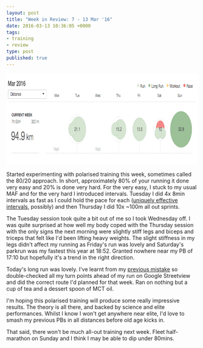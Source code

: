 ```yaml
---
layout: post
title: "Week in Review: 7 - 13 Mar '16"
date: 2016-03-13 10:36:05 +0000
tags:
- training
- review
type: post
published: true
---
```


<a href="/img/week-in-review-7-13Mar16.png"><img alt="Week in Review: 7 - 13 Mar '16" class="center" height="240" src="/img/week-in-review-7-13Mar16.png" width="840" /></a>

Started experimenting with polarised training this week, sometimes called the 80/20 approach.  In short, approximately 80% of your running it done very easy and 20% is done very hard.  For the very easy, I stuck to my usual MAF and for the very hard I introduced intervals.  Tuesday I did 4x 8min intervals as fast as I could hold the pace for each ([uniquely effective intervals](http://www.runnersworld.com/newswire/are-8-minute-intervals-uniquely-effective?nopaging=1), possibly) and then Thursday I did 10x ~100m all out sprints.

The Tuesday session took quite a bit out of me so I took Wednesday off. I was quite surprised at how well my body coped with the Thursday session with the only signs the next morning were slightly stiff legs and biceps and triceps that felt like I'd been lifting heavy weights.  The slight stiffness in my legs didn't affect my running as Friday's run was lovely and Saturday's parkrun was my fastest this year at 18:52.  Granted nowhere near my PB of 17:10 but hopefully it's a trend in the right direction.

Today's long run was lovely. I've learnt from my [previous mistake](/week-in-review-22-28-feb-16) so double-checked all my turn points ahead of my run on Google Streetview and did the correct route I'd planned for that week.  Ran on nothing but a cup of tea and a dessert spoon of MCT oil.

I'm hoping this polarised training will produce some really impressive results.  The theory is all there, and backed by science and elite performances.  Whilst I know I won't get anywhere near elite, I'd love to smash my previous PBs in all distances before old age kicks in.

That said, there won't be much all-out training next week. Fleet half-marathon on Sunday and I think I may be able to dip under 80mins.
